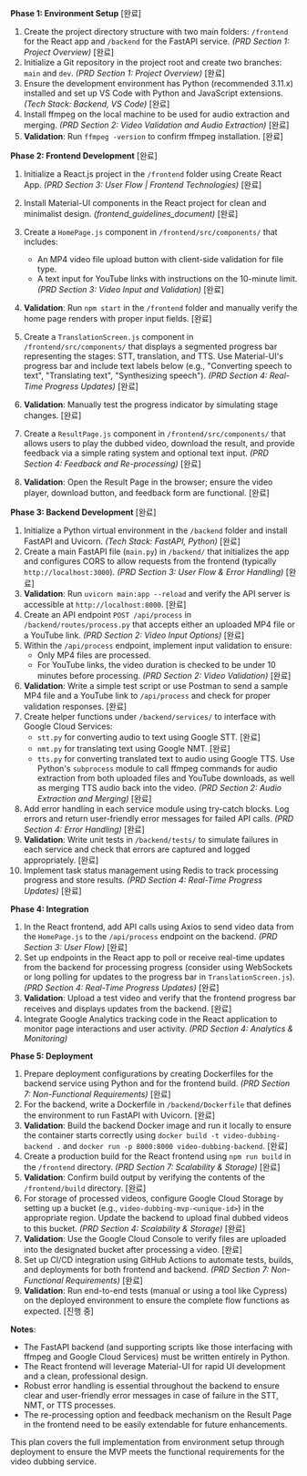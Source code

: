 **Phase 1: Environment Setup** [완료]

1.  Create the project directory structure with two main folders: `/frontend` for the React app and `/backend` for the FastAPI service. *(PRD Section 1: Project Overview)* [완료]
2.  Initialize a Git repository in the project root and create two branches: `main` and `dev`. *(PRD Section 1: Project Overview)* [완료]
3.  Ensure the development environment has Python (recommended 3.11.x) installed and set up VS Code with Python and JavaScript extensions. *(Tech Stack: Backend, VS Code)* [완료]
4.  Install ffmpeg on the local machine to be used for audio extraction and merging. *(PRD Section 2: Video Validation and Audio Extraction)* [완료]
5.  **Validation**: Run `ffmpeg -version` to confirm ffmpeg installation. [완료]

**Phase 2: Frontend Development** [완료]

1.  Initialize a React.js project in the `/frontend` folder using Create React App. *(PRD Section 3: User Flow | Frontend Technologies)* [완료]

2.  Install Material-UI components in the React project for clean and minimalist design. *(frontend_guidelines_document)* [완료]

3.  Create a `HomePage.js` component in `/frontend/src/components/` that includes:

    *   An MP4 video file upload button with client-side validation for file type.
    *   A text input for YouTube links with instructions on the 10-minute limit. *(PRD Section 3: Video Input and Validation)* [완료]

4.  **Validation**: Run `npm start` in the `/frontend` folder and manually verify the home page renders with proper input fields. [완료]

5.  Create a `TranslationScreen.js` component in `/frontend/src/components/` that displays a segmented progress bar representing the stages: STT, translation, and TTS. Use Material-UI's progress bar and include text labels below (e.g., "Converting speech to text", "Translating text", "Synthesizing speech"). *(PRD Section 4: Real-Time Progress Updates)* [완료]

6.  **Validation**: Manually test the progress indicator by simulating stage changes. [완료]

7.  Create a `ResultPage.js` component in `/frontend/src/components/` that allows users to play the dubbed video, download the result, and provide feedback via a simple rating system and optional text input. *(PRD Section 4: Feedback and Re-processing)* [완료]

8.  **Validation**: Open the Result Page in the browser; ensure the video player, download button, and feedback form are functional. [완료]

**Phase 3: Backend Development** [완료]

1.  Initialize a Python virtual environment in the `/backend` folder and install FastAPI and Uvicorn. *(Tech Stack: FastAPI, Python)* [완료]
2.  Create a main FastAPI file (`main.py`) in `/backend/` that initializes the app and configures CORS to allow requests from the frontend (typically `http://localhost:3000`). *(PRD Section 3: User Flow & Error Handling)* [완료]
3.  **Validation**: Run `uvicorn main:app --reload` and verify the API server is accessible at `http://localhost:8000`. [완료]
4.  Create an API endpoint `POST /api/process` in `/backend/routes/process.py` that accepts either an uploaded MP4 file or a YouTube link. *(PRD Section 2: Video Input Options)* [완료]
5.  Within the `/api/process` endpoint, implement input validation to ensure:
    *   Only MP4 files are processed.
    *   For YouTube links, the video duration is checked to be under 10 minutes before processing. *(PRD Section 2: Video Validation)* [완료]
6.  **Validation**: Write a simple test script or use Postman to send a sample MP4 file and a YouTube link to `/api/process` and check for proper validation responses. [완료]
7.  Create helper functions under `/backend/services/` to interface with Google Cloud Services:
    *   `stt.py` for converting audio to text using Google STT. [완료]
    *   `nmt.py` for translating text using Google NMT. [완료]
    *   `tts.py` for converting translated text to audio using Google TTS. Use Python's `subprocess` module to call ffmpeg commands for audio extraction from both uploaded files and YouTube downloads, as well as merging TTS audio back into the video. *(PRD Section 2: Audio Extraction and Merging)* [완료]
8.  Add error handling in each service module using try-catch blocks. Log errors and return user-friendly error messages for failed API calls. *(PRD Section 4: Error Handling)* [완료]
9.  **Validation**: Write unit tests in `/backend/tests/` to simulate failures in each service and check that errors are captured and logged appropriately. [완료]
10. Implement task status management using Redis to track processing progress and store results. *(PRD Section 4: Real-Time Progress Updates)* [완료]

**Phase 4: Integration**

1.  In the React frontend, add API calls using Axios to send video data from the `HomePage.js` to the `/api/process` endpoint on the backend. *(PRD Section 3: User Flow)* [완료]
2.  Set up endpoints in the React app to poll or receive real-time updates from the backend for processing progress (consider using WebSockets or long polling for updates to the progress bar in `TranslationScreen.js`). *(PRD Section 4: Real-Time Progress Updates)* [완료]
3.  **Validation**: Upload a test video and verify that the frontend progress bar receives and displays updates from the backend. [완료]
4.  Integrate Google Analytics tracking code in the React application to monitor page interactions and user activity. *(PRD Section 4: Analytics & Monitoring)*

**Phase 5: Deployment**

1.  Prepare deployment configurations by creating Dockerfiles for the backend service using Python and for the frontend build. *(PRD Section 7: Non-Functional Requirements)* [완료]
2.  For the backend, write a Dockerfile in `/backend/Dockerfile` that defines the environment to run FastAPI with Uvicorn. [완료]
3.  **Validation**: Build the backend Docker image and run it locally to ensure the container starts correctly using `docker build -t video-dubbing-backend .` and `docker run -p 8000:8000 video-dubbing-backend`. [완료]
4.  Create a production build for the React frontend using `npm run build` in the `/frontend` directory. *(PRD Section 7: Scalability & Storage)* [완료]
5.  **Validation**: Confirm build output by verifying the contents of the `/frontend/build` directory. [완료]
6.  For storage of processed videos, configure Google Cloud Storage by setting up a bucket (e.g., `video-dubbing-mvp-<unique-id>`) in the appropriate region. Update the backend to upload final dubbed videos to this bucket. *(PRD Section 4: Scalability & Storage)* [완료]
7.  **Validation**: Use the Google Cloud Console to verify files are uploaded into the designated bucket after processing a video. [완료]
8.  Set up CI/CD integration using GitHub Actions to automate tests, builds, and deployments for both frontend and backend. *(PRD Section 7: Non-Functional Requirements)* [완료]
9.  **Validation**: Run end-to-end tests (manual or using a tool like Cypress) on the deployed environment to ensure the complete flow functions as expected. [진행 중]

**Notes**:

*   The FastAPI backend (and supporting scripts like those interfacing with ffmpeg and Google Cloud Services) must be written entirely in Python.
*   The React frontend will leverage Material-UI for rapid UI development and a clean, professional design.
*   Robust error handling is essential throughout the backend to ensure clear and user-friendly error messages in case of failure in the STT, NMT, or TTS processes.
*   The re-processing option and feedback mechanism on the Result Page in the frontend need to be easily extendable for future enhancements.

This plan covers the full implementation from environment setup through deployment to ensure the MVP meets the functional requirements for the video dubbing service.
